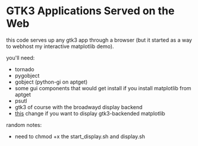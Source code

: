 # GTK3 Applications Served on the Web
this code serves up any gtk3 app through a browser (but it started as a way to webhost my interactive matplotlib demo).

you'll need:
* tornado
* pygobject
* gobject (python-gi on aptget)
* some gui components that would get install if you install matplotlib from aptget
* psutl
* gtk3 of course with the broadwayd display backend
* [this](https://github.com/matplotlib/matplotlib/pull/4093) change if you want to display gtk3-backended matplotlib

random notes:
* need to chmod +x the start_display.sh and display.sh
